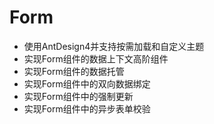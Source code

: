 # Form

- 使用AntDesign4并支持按需加载和自定义主题
- 实现Form组件的数据上下文高阶组件
- 实现Form组件的数据托管
- 实现Form组件中的双向数据绑定
- 实现Form组件中的强制更新
- 实现Form组件中的异步表单校验

